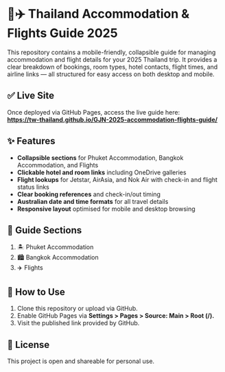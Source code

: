 # 🏨✈️ Thailand Accommodation \& Flights Guide 2025

This repository contains a mobile-friendly, collapsible guide for managing accommodation and flight details for your 2025 Thailand trip. It provides a clear breakdown of bookings, room types, hotel contacts, flight times, and airline links — all structured for easy access on both desktop and mobile.

## ✅ Live Site

Once deployed via GitHub Pages, access the live guide here:  
**https://tw-thailand.github.io/GJN-2025-accommodation-flights-guide/**

## ✨ Features

* **Collapsible sections** for Phuket Accommodation, Bangkok Accommodation, and Flights
* **Clickable hotel and room links** including OneDrive galleries
* **Flight lookups** for Jetstar, AirAsia, and Nok Air with check-in and flight status links
* **Clear booking references** and check-in/out timing
* **Australian date and time formats** for all travel details
* **Responsive layout** optimised for mobile and desktop browsing

## 📌 Guide Sections

1. 🏝️ Phuket Accommodation
2. 🏙️ Bangkok Accommodation
3. ✈️ Flights

## 🔧 How to Use

1. Clone this repository or upload via GitHub.
2. Enable GitHub Pages via **Settings > Pages > Source: Main > Root (/).**
3. Visit the published link provided by GitHub.

## 📄 License

This project is open and shareable for personal use.

